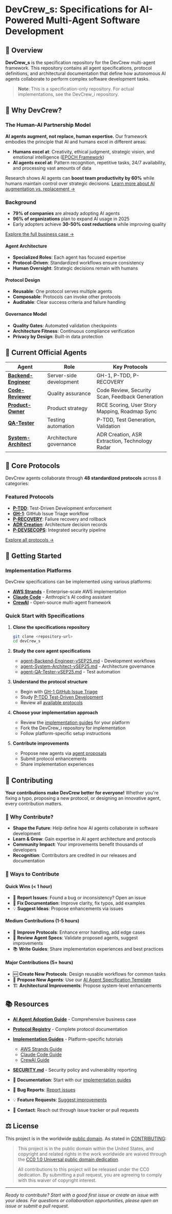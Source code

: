 # DevCrew_s: Specifications for AI-Powered Multi-Agent Software Development

## 🎯 Overview

**DevCrew_s** is the specification repository for the DevCrew multi-agent framework. This repository contains all agent specifications, protocol definitions, and architectural documentation that define how autonomous AI agents collaborate to perform complex software development tasks.

> **Note**: This is a specification-only repository. For actual implementations, see the DevCrew_i repository.

## 🚀 Why DevCrew?

### The Human-AI Partnership Model

**AI agents augment, not replace, human expertise.** Our framework embodies the principle that AI and humans excel in different areas:

- **Humans excel at**: Creativity, ethical judgment, strategic vision, and emotional intelligence ([EPOCH Framework](AI%20Agent%20Adoption.md#the-epoch-framework-where-humans-remain-irreplaceable))
- **AI agents excel at**: Pattern recognition, repetitive tasks, 24/7 availability, and processing vast amounts of data

Research shows AI agents can **boost team productivity by 60%** while humans maintain control over strategic decisions. [Learn more about AI augmentation vs. replacement →](AI%20Agent%20Adoption.md#chapter-1-addressing-the-fundamental-concern---will-ai-replace-human-experts)

### Background

- **79% of companies** are already adopting AI agents
- **96% of organizations** plan to expand AI usage in 2025
- Early adopters achieve **30-50% cost reductions** while improving quality

[Explore the full business case →](AI%20Agent%20Adoption.md)

#### Agent Architecture
- **Specialized Roles**: Each agent has focused expertise
- **Protocol-Driven**: Standardized workflows ensure consistency
- **Human Oversight**: Strategic decisions remain with humans

#### Protocol Design
- **Reusable**: One protocol serves multiple agents
- **Composable**: Protocols can invoke other protocols
- **Auditable**: Clear success criteria and failure handling

#### Governance Model
- **Quality Gates**: Automated validation checkpoints
- **Architecture Fitness**: Continuous compliance verification
- **Privacy by Design**: Built-in data protection


## 🤖 Current Official Agents

| Agent | Role | Key Protocols |
|-------|------|---------------|
| **[Backend-Engineer](agent-Backend-Engineer-vSEP25.md)** | Server-side development | GH-1, P-TDD, P-RECOVERY |
| **[Code-Reviewer](agent-Code-Reviewer-vSEP25.md)** | Quality assurance | Code Review, Security Scan, Feedback Generation |
| **[Product-Owner](agent-Product-Owner-vSEP25.md)** | Product strategy | RICE Scoring, User Story Mapping, Roadmap Sync |
| **[QA-Tester](agent-QA-Tester-vSEP25.md)** | Testing automation | P-TDD, Test Generation, Validation |
| **[System-Architect](agent-System-Architect-vSEP25.md)** | Architecture governance | ADR Creation, ASR Extraction, Technology Radar |


## 🔄 Core Protocols

DevCrew agents collaborate through **48 standardized protocols** across 8 categories:

### Featured Protocols
- **[P-TDD](protocols/Development/P-TDD-Test-Driven-Development-Protocol.md)**: Test-Driven Development enforcement
- **[GH-1](protocols/Development/GH-1-Github-Issue-Triage-Protocol.md)**: GitHub Issue Triage workflow
- **[P-RECOVERY](protocols/System/P-RECOVERY-Failure-Recovery-and-Transactional-Rollback-Protocol.md)**: Failure recovery and rollback
- **[ADR Creation](protocols/Architecture/ADR-Creation-Protocol.md)**: Architecture decision records
- **[P-DEVSECOPS](protocols/Security/P-DEVSECOPS-Integrated-DevSecOps-Pipeline-Protocol.md)**: Integrated security pipeline

[Explore all protocols →](protocols/README.md)

## 🚦 Getting Started

### Implementation Platforms

DevCrew specifications can be implemented using various platforms:
- **[AWS Strands](docs/guides/DevCrew%20Agent%20Implementation%20Guide%20for%20AWS%20Strands.md)** - Enterprise-scale AWS implementation
- **[Claude Code](docs/guides/DevCrew%20Agent%20Implementation%20Guide%20for%20Claude%20Code.md)** - Anthropic's AI coding assistant
- **[CrewAI](docs/guides/DevCrew%20Agent%20Implementation%20Guide%20for%20CrewAI.md)** - Open-source multi-agent framework

### Quick Start with Specifications

1. **Clone the specifications repository**
   ```bash
   git clone <repository-url>
   cd devCrew_s
   ```

2. **Study the core agent specifications**
   - [agent-Backend-Engineer-vSEP25.md](agent-Backend-Engineer-vSEP25.md) - Development workflows
   - [agent-System-Architect-vSEP25.md](agent-System-Architect-vSEP25.md) - Architecture governance
   - [agent-QA-Tester-vSEP25.md](agent-QA-Tester-vSEP25.md) - Test automation

3. **Understand the protocol structure**
   - Begin with [GH-1 GitHub Issue Triage](protocols/Development/GH-1-Github-Issue-Triage-Protocol.md)
   - Study [P-TDD Test-Driven Development](protocols/Development/P-TDD-Test-Driven-Development-Protocol.md)
   - Review all [available protocols](protocols/README.md)

4. **Choose your implementation approach**
   - Review the [implementation guides](docs/guides/) for your platform
   - Fork the DevCrew_i repository for implementation
   - Follow platform-specific setup instructions

5. **Contribute improvements**
   - Propose new agents via [agent proposals](.github/ISSUE_TEMPLATE/agent_proposal.md)
   - Submit protocol enhancements
   - Share implementation experiences


## 🤝 Contributing

**Your contributions make DevCrew better for everyone!** Whether you're fixing a typo, proposing a new protocol, or designing an innovative agent, every contribution matters.

### 🌟 Why Contribute?

- **Shape the Future**: Help define how AI agents collaborate in software development
- **Learn & Grow**: Gain expertise in AI agent architecture and protocols
- **Community Impact**: Your improvements benefit thousands of developers
- **Recognition**: Contributors are credited in our releases and documentation

### 📝 Ways to Contribute

#### Quick Wins (< 1 hour)
- 🐛 **Report Issues**: Found a bug or inconsistency? Open an issue
- 📝 **Fix Documentation**: Improve clarity, fix typos, add examples
- 💡 **Suggest Ideas**: Propose enhancements via issues

#### Medium Contributions (1-5 hours)
- 🔄 **Improve Protocols**: Enhance error handling, add edge cases
- 🤖 **Review Agent Specs**: Validate proposed agents, suggest improvements
- 📚 **Write Guides**: Share implementation experiences and best practices

#### Major Contributions (5+ hours)
- 🆕 **Create New Protocols**: Design reusable workflows for common tasks
- 🤖 **Propose New Agents**: Use our [AI Agent Specification Template](proposed_agents/AI%20Agent%20Specification%20Template.md)
- 🏗️ **Architectural Improvements**: Propose system-level enhancements


## 📚 Resources

- **[AI Agent Adoption Guide](AI%20Agent%20Adoption.md)** - Comprehensive business case
- **[Protocol Registry](Protocol%20Registry.md)** - Complete protocol documentation
- **[Implementation Guides](docs/guides/)** - Platform-specific tutorials
  - [AWS Strands Guide](docs/guides/DevCrew%20Agent%20Implementation%20Guide%20for%20AWS%20Strands.md)
  - [Claude Code Guide](docs/guides/DevCrew%20Agent%20Implementation%20Guide%20for%20Claude%20Code.md)
  - [CrewAI Guide](docs/guides/DevCrew%20Agent%20Implementation%20Guide%20for%20CrewAI.md)
- **[SECURITY.md](SECURITY.md)** - Security policy and vulnerability reporting

- 📖 **Documentation**: Start with our [implementation guides](docs/guides/)
- 🐛 **Bug Reports**: [Report issues](.github/ISSUE_TEMPLATE/bug_report.md)
- 💡 **Feature Requests**: [Suggest improvements](.github/ISSUE_TEMPLATE/feature_request.md)
- 📧 **Contact**: Reach out through issue tracker or pull requests

## ⚖️ License

This project is in the worldwide [public domain](LICENSE.md). As stated in [CONTRIBUTING](CONTRIBUTING.md):

> This project is in the public domain within the United States, and copyright and related rights in the work worldwide are waived through the [CC0 1.0 Universal public domain dedication](https://creativecommons.org/publicdomain/zero/1.0/).
>
> All contributions to this project will be released under the CC0 dedication. By submitting a pull request, you are agreeing to comply with this waiver of copyright interest.

---

*Ready to contribute? Start with a good first issue or create an issue with your ideas. For questions or collaboration opportunities, please open an issue or submit a pull request.*
